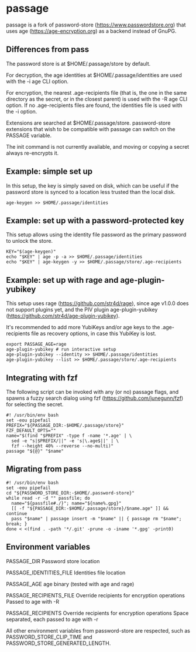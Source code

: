 passage
=======

passage is a fork of password-store (https://www.passwordstore.org) that uses
age (https://age-encryption.org) as a backend instead of GnuPG.

Differences from pass
---------------------

The password store is at $HOME/.passage/store by default.

For decryption, the age identities at $HOME/.passage/identities are used with
the -i age CLI option.

For encryption, the nearest .age-recipients file (that is, the one in the same
directory as the secret, or in the closest parent) is used with the -R age CLI
option. If no .age-recipients files are found, the identities file is used with
the -i option.

Extensions are searched at $HOME/.passage/store. password-store extensions that
wish to be compatible with passage can switch on the PASSAGE variable.

The init command is not currently available, and moving or copying a secret
always re-encrypts it.

Example: simple set up
----------------------

In this setup, the key is simply saved on disk, which can be useful if the
password store is synced to a location less trusted than the local disk.

    age-keygen >> $HOME/.passage/identities

Example: set up with a password-protected key
---------------------------------------------

This setup allows using the identity file password as the primary password
to unlock the store.

    KEY="$(age-keygen)"
    echo "$KEY" | age -p -a >> $HOME/.passage/identities
    echo "$KEY" | age-keygen -y >> $HOME/.passage/store/.age-recipients

Example: set up with rage and age-plugin-yubikey
------------------------------------------------

This setup uses rage (https://github.com/str4d/rage), since age v1.0.0 does
not support plugins yet, and the PIV plugin age-plugin-yubikey
(https://github.com/str4d/age-plugin-yubikey).

It's recommended to add more YubiKeys and/or age keys to the .age-recipients
file as recovery options, in case this YubiKey is lost.

    export PASSAGE_AGE=rage
    age-plugin-yubikey # run interactive setup
    age-plugin-yubikey --identity >> $HOME/.passage/identities
    age-plugin-yubikey --list >> $HOME/.passage/store/.age-recipients

Integrating with fzf
--------------------

The following script can be invoked with any (or no) passage flags, and
spawns a fuzzy search dialog using fzf (https://github.com/junegunn/fzf)
for selecting the secret.

    #! /usr/bin/env bash
    set -eou pipefail
    PREFIX="${PASSAGE_DIR:-$HOME/.passage/store}"
    FZF_DEFAULT_OPTS=""
    name="$(find "$PREFIX" -type f -name '*.age' | \
      sed -e "s|$PREFIX/||" -e 's|\.age$||' | \
      fzf --height 40% --reverse --no-multi)"
    passage "${@}" "$name"

Migrating from pass
-------------------

    #! /usr/bin/env bash
    set -eou pipefail
    cd "${PASSWORD_STORE_DIR:-$HOME/.password-store}"
    while read -r -d "" passfile; do
      name="${passfile#./}"; name="${name%.gpg}"
      [[ -f "${PASSAGE_DIR:-$HOME/.passage/store}/$name.age" ]] && continue
      pass "$name" | passage insert -m "$name" || { passage rm "$name"; break; }
    done < <(find . -path '*/.git' -prune -o -iname '*.gpg' -print0)

Environment variables
---------------------

  PASSAGE_DIR               Password store location

  PASSAGE_IDENTITIES_FILE   Identities file location

  PASSAGE_AGE               age binary (tested with age and rage)

  PASSAGE_RECIPIENTS_FILE   Override recipients for encryption operations
                            Passed to age with -R

  PASSAGE_RECIPIENTS        Override recipients for encryption operations
                            Space separated, each passed to age with -r

All other environment variables from password-store are respected, such as
PASSWORD_STORE_CLIP_TIME and PASSWORD_STORE_GENERATED_LENGTH.
